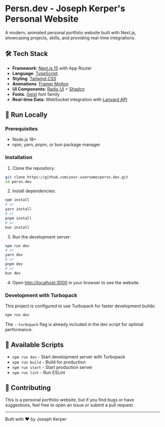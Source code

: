 # Persn.dev - Joseph Kerper's Personal Website

A modern, animated personal portfolio website built with Next.js, showcasing projects, skills, and providing real-time integrations.

## 🛠️ Tech Stack

- **Framework**: [Next.js 15](https://nextjs.org/) with App Router
- **Language**: [TypeScript](https://www.typescriptlang.org/)
- **Styling**: [Tailwind CSS](https://tailwindcss.com/)
- **Animations**: [Framer Motion](https://www.framer.com/motion/)
- **UI Components**: [Radix UI](https://www.radix-ui.com/) + [Shadcn](https://ui.shadcn.com/)
- **Fonts**: [Geist](https://vercel.com/font) font family
- **Real-time Data**: WebSocket integration with [Lanyard API](https://github.com/Phineas/lanyard)

## 🚀 Run Locally

### Prerequisites

- Node.js 18+ 
- npm, yarn, pnpm, or bun package manager

### Installation

1. Clone the repository:
```bash
git clone https://github.com/your-username/persn.dev.git
cd persn.dev
```

2. Install dependencies:
```bash
npm install
# or
yarn install
# or
pnpm install
# or
bun install
```

3. Run the development server:
```bash
npm run dev
# or
yarn dev
# or
pnpm dev
# or
bun dev
```

4. Open [http://localhost:3000](http://localhost:3000) in your browser to see the website.

### Development with Turbopack

This project is configured to use Turbopack for faster development builds:

```bash
npm run dev
```

The `--turbopack` flag is already included in the dev script for optimal performance.

## 📝 Available Scripts

- `npm run dev` - Start development server with Turbopack
- `npm run build` - Build for production
- `npm run start` - Start production server
- `npm run lint` - Run ESLint

## 🤝 Contributing

This is a personal portfolio website, but if you find bugs or have suggestions, feel free to open an issue or submit a pull request.

---

Built with ❤️ by Joseph Kerper
